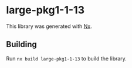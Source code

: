 # large-pkg1-1-13

This library was generated with [Nx](https://nx.dev).

## Building

Run `nx build large-pkg1-1-13` to build the library.
